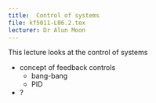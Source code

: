 ```yaml
---
title:  Control of systems
file: kf5011-L06.2.tex
lecturer: Dr Alun Moon
---
```

This lecture looks at the control of systems

* concept of feedback controls
  + bang-bang
  + PID
* ?
